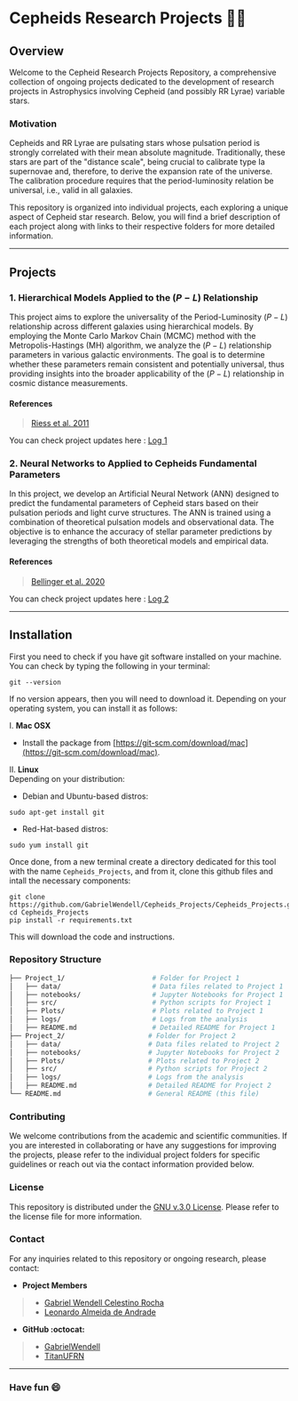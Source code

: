 # Cepheids Research Projects 🌌🔭
## Overview
Welcome to the Cepheid Research Projects Repository, a comprehensive collection of ongoing projects dedicated to the development of research projects in Astrophysics involving Cepheid (and possibly RR Lyrae) variable stars.

### Motivation
Cepheids and RR Lyrae are pulsating stars whose pulsation period is strongly correlated with their mean absolute magnitude. Traditionally, these stars are part of the "distance scale", being crucial to calibrate type Ia supernovae and, therefore, to derive the expansion rate of the universe. The calibration procedure requires that the period-luminosity relation be universal, i.e., valid in all galaxies.

This repository is organized into individual projects, each exploring a unique aspect of Cepheid star research. Below, you will find a brief description of each project along with links to their respective folders for more detailed information.

---

## Projects
### 1. Hierarchical Models Applied to the $(P-L)$ Relationship
This project aims to explore the universality of the Period-Luminosity $(P-L)$ relationship across different galaxies using hierarchical models. By employing the Monte Carlo Markov Chain (MCMC) method with the Metropolis-Hastings (MH) algorithm, we analyze the $(P-L)$ relationship parameters in various galactic environments. The goal is to determine whether these parameters remain consistent and potentially universal, thus providing insights into the broader applicability of the $(P-L)$ relationship in cosmic distance measurements.

#### References
> [Riess et al. 2011](https://ui.adsabs.harvard.edu/abs/2011ApJ...730..119R/abstract)

You can check project updates here : [Log 1](https://github.com/GabrielWendell/Cepheids_Projects/blob/main/Project_1/README.md)


### 2. Neural Networks to Applied to Cepheids Fundamental Parameters
In this project, we develop an Artificial Neural Network (ANN) designed to predict the fundamental parameters of Cepheid stars based on their pulsation periods and light curve structures. The ANN is trained using a combination of theoretical pulsation models and observational data. The objective is to enhance the accuracy of stellar parameter predictions by leveraging the strengths of both theoretical models and empirical data.

#### References
> [Bellinger et al. 2020](https://academic.oup.com/mnras/article/491/4/4752/5645255)

You can check project updates here : [Log 2](https://github.com/GabrielWendell/Cepheids_Projects/blob/main/Project_2/log_project2.md)

---

## Installation
First you need to check if you have git software installed on your machine. You can check by typing the following in your terminal:
```terminal
git --version
```

If no version appears, then you will need to download it. Depending on your operating system, you can install it as follows:

I. **Mac OSX**
- Install the package from [https://git-scm.com/download/mac](https://git-scm.com/download/mac).

II. **Linux** \
Depending on your distribution:

- Debian and Ubuntu-based distros:
```terminal
sudo apt-get install git
```
- Red-Hat-based distros:
```terminal
sudo yum install git
```

Once done, from a new terminal create a directory dedicated for this tool with the name `Cepheids_Projects`, and from it, clone this github files and intall the necessary components:
```
git clone https://github.com/GabrielWendell/Cepheids_Projects/Cepheids_Projects.git
cd Cepheids_Projects
pip install -r requirements.txt
```
This will download the code and instructions.


### Repository Structure
```bash
├── Project_1/                      # Folder for Project 1
│   ├── data/                       # Data files related to Project 1
│   ├── notebooks/                  # Jupyter Notebooks for Project 1
│   ├── src/                        # Python scripts for Project 1
│   ├── Plots/                      # Plots related to Project 1
│   ├── logs/                       # Logs from the analysis
│   ├── README.md                   # Detailed README for Project 1
├── Project_2/                     # Folder for Project 2
│   ├── data/                      # Data files related to Project 2
│   ├── notebooks/                 # Jupyter Notebooks for Project 2
│   ├── Plots/                     # Plots related to Project 2
│   ├── src/                       # Python scripts for Project 2
│   ├── logs/                      # Logs from the analysis
│   ├── README.md                  # Detailed README for Project 2
└── README.md                      # General README (this file)
```

### Contributing
We welcome contributions from the academic and scientific communities. If you are interested in collaborating or have any suggestions for improving the projects, please refer to the individual project folders for specific guidelines or reach out via the contact information provided below.

### License
This repository is distributed under the [GNU v.3.0 License](https://github.com/GabrielWendell/Cepheids_Projects/blob/main/LICENSE). Please refer to the license file for more information.

### Contact
For any inquiries related to this repository or ongoing research, please contact:
- **Project Members**
> - [Gabriel Wendell Celestino Rocha](http://lattes.cnpq.br/0049111339899544)
> - [Leonardo Almeida de Andrade](http://lattes.cnpq.br/7812463045514059)
- **GitHub :octocat:**
> - [GabrielWendell](https://github.com/GabrielWendell)
> - [TitanUFRN](https://github.com/titanufrn)

---

### Have fun 😄
